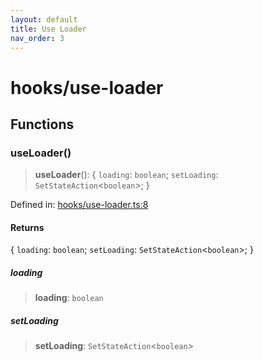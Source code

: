 ```yaml
---
layout: default
title: Use Loader
nav_order: 3
---
```

# hooks/use-loader

## Functions

### useLoader()

> **useLoader**(): \{ `loading`: `boolean`; `setLoading`: `SetStateAction`\<`boolean`\>; \}

Defined in: [hooks/use-loader.ts:8](https://github.com/react18-tools/turborepo-template/blob/9aed226e0a462eecb38c430b808d850b106bbe8c/lib/src/hooks/use-loader.ts#L8)

#### Returns

\{ `loading`: `boolean`; `setLoading`: `SetStateAction`\<`boolean`\>; \}

##### loading

> **loading**: `boolean`

##### setLoading

> **setLoading**: `SetStateAction`\<`boolean`\>
